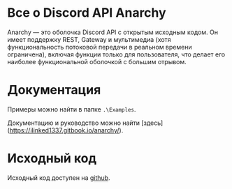 # Все о Discord API Anarchy
Anarchy — это оболочка Discord API с открытым исходным кодом. Он имеет поддержку REST, Gateway и мультимедиа (хотя функциональность потоковой передачи в реальном времени ограничена), включая функции только для пользователя, что делает его наиболее функциональной оболочкой с большим отрывом.

# Документация

Примеры можно найти в папке `.\Examples`.

Документацию и руководство можно найти [здесь] (https://ilinked1337.gitbook.io/anarchy/).

# Исходный код

Исходный код доступен на [github](https://github.com/thund33r-new/Anarchy).
